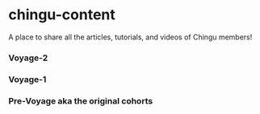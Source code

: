 # chingu-content

A place to share all the articles, tutorials, and videos of Chingu members!


### Voyage-2 


### Voyage-1


### Pre-Voyage aka the original cohorts
